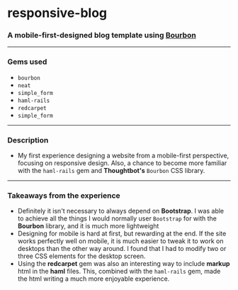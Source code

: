 # responsive-blog
### A mobile-first-designed blog template using [Bourbon](http://bourbon.io/)
*** 
### Gems used 
  + `bourbon`
  + `neat`
  + `simple_form`
  + `haml-rails`
  + `redcarpet`
  + `simple_form`

***
### Description
- My first experience designing a website from a mobile-first perspective, focusing on responsive design. Also, a chance to become more familiar with the `haml-rails` gem and __Thoughtbot's__ `Bourbon` CSS library.
*** 
### Takeaways from the experience 

+ Definitely it isn't necessary to always depend on __Bootstrap__. I was able to achieve all the things I would normally user `Bootstrap` for with the __Bourbon__ library, and it is much more lightweight
+ Designing for mobile is hard at first, but rewarding at the end. If the site works perfectly well on mobile, it is much easier to tweak it to work on desktops than the other way around. I found that I had to modify two or three CSS elements for the desktop screen. 
+ Using the __redcarpet__ gem was also an interesting way to include __markup__ html in the __haml__ files. This, combined with the `haml-rails` gem, made the html writing a much more enjoyable experience.
